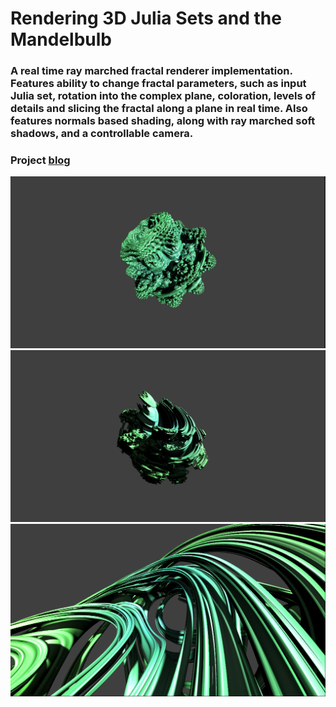 # Rendering 3D Julia Sets and the Mandelbulb

### A real time ray marched fractal renderer implementation. Features ability to change fractal parameters, such as input Julia set, rotation into the complex plane, coloration, levels of details and slicing the fractal along a plane in real time. Also features normals based shading, along with ray marched soft shadows, and a controllable camera.

### Project [blog](https://cashonz.github.io/PortfolioWebsite/BlogFractal.html)

![alt text](https://github.com/cashonz/Julia-Sets-and-the-Mandelbulb/blob/main/Img/13_Mandelbulb_Higher_Resolution.PNG "Mandelbulb")
![alt text](https://github.com/cashonz/Julia-Sets-and-the-Mandelbulb/blob/main/Img/14_Combining_estimators.PNG "Intersection of mandelbulb and a Julia set")
![alt text](https://github.com/cashonz/Julia-Sets-and-the-Mandelbulb/blob/main/Img/15_Higher_Resolution_Julia.PNG "one Julia set")
